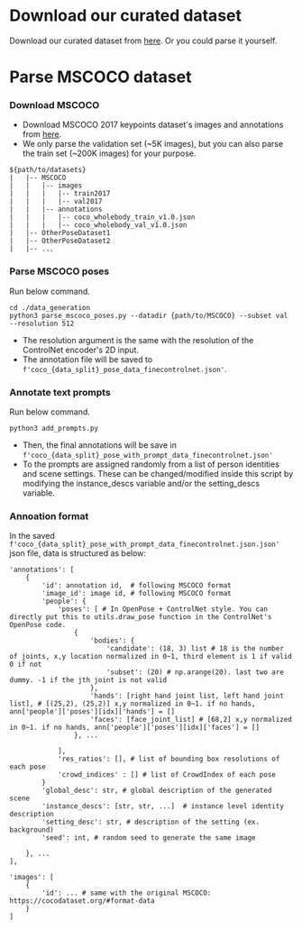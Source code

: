 # Download our curated dataset

Download our curated dataset from [here](https://drive.google.com/file/d/1KcN9pMHQyLdOBVS2GuUdybyBk33rXgbx/view?usp=sharing). Or you could parse it yourself.


# Parse MSCOCO dataset

### Download MSCOCO 

- Download MSCOCO 2017 keypoints dataset's images and annotations from [here](https://github.com/jin-s13/COCO-WholeBody). 
- We only parse the validation set (~5K images), but you can also parse the train set (~200K images) for your purpose.

```
${path/to/datasets}
|   |-- MSCOCO  
|   |   |-- images  
|   |   |   |-- train2017  
|   |   |   |-- val2017  
|   |   |-- annotations  
|   |   |   |-- coco_wholebody_train_v1.0.json
|   |   |   |-- coco_wholebody_val_v1.0.json
|   |-- OtherPoseDataset1
|   |-- OtherPoseDataset2
|   |-- ...  
```


### Parse MSCOCO poses


Run below command.

```
cd ./data_generation
python3 parse_mscoco_poses.py --datadir {path/to/MSCOCO} --subset val --resolution 512
```


- The resolution argument is the same with the resolution of the ControlNet encoder's 2D input.
- The annotation file will be saved to `f'coco_{data_split}_pose_data_finecontrolnet.json'`.


### Annotate text prompts

Run below command.

```
python3 add_prompts.py
```



- Then, the final annotations will be save in `f'coco_{data_split}_pose_with_prompt_data_finecontrolnet.json'`
- To the prompts are assigned randomly from a list of person identities and scene settings. These can be changed/modified inside this script by modifying the instance_descs variable and/or the setting_descs variable.


### Annoation format

In the saved `f'coco_{data_split}_pose_with_prompt_data_finecontrolnet.json.json'` json file, data is structured as below:


```
'annotations': [
    {
        'id': annotation id,  # following MSCOCO format
        'image_id': image id, # following MSCOCO format
        'people': {
            'poses': [ # In OpenPose + ControlNet style. You can directly put this to utils.draw_pose function in the ControlNet's OpenPose code.
                {
                    'bodies': {
                        'candidate': (18, 3) list # 18 is the number of joints, x,y location normalized in 0~1, third element is 1 if valid 0 if not
                        'subset': (20) # np.arange(20). last two are dummy. -1 if the jth joint is not valid
                    },
                    'hands': [right hand joint list, left hand joint list], # [(25,2), (25,2)] x,y normalized in 0~1. if no hands, ann['people']['poses'][idx]['hands'] = []
                    'faces': [face_joint_list] # [68,2] x,y normalized in 0~1. if no hands, ann['people']['poses'][idx]['faces'] = []
                }, ...

            ], 
            'res_ratios': [], # list of bounding box resolutions of each pose
            'crowd_indices' : [] # list of CrowdIndex of each pose
        }
        'global_desc': str, # global description of the generated scene
        'instance_descs': [str, str, ...]  # instance level identity description
        'setting_desc': str, # description of the setting (ex. background)
        'seed': int, # random seed to generate the same image

    }, ...
],

'images': [
    {
        'id': ... # same with the original MSCOCO: https://cocodataset.org/#format-data
    }
]
```